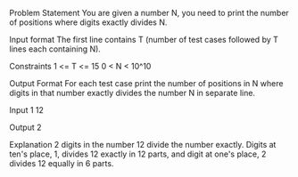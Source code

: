 Problem Statement
You are given a number N, you need to print the number of positions where digits exactly divides N.

Input format
The first line contains T (number of test cases followed by T lines each containing N).

Constraints
1 <= T <= 15
0 < N < 10^10

Output Format
For each test case print the number of positions in N where digits in that number exactly divides the number N in separate line.

Input 
1
12

Output
2

Explanation
2 digits in the number 12 divide the number exactly. Digits at ten's place, 1, divides 12 exactly in 12 parts, and digit at one's place, 2 divides 12 equally in 6 parts.